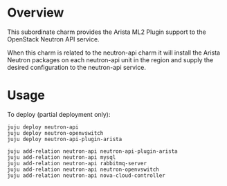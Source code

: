 # Overview

This subordinate charm provides the Arista ML2 Plugin support to the OpenStack
Neutron API service.

When this charm is related to the neutron-api charm it will install the
Arista Neutron packages on each neutron-api unit in the region and supply the
desired configuration to the neutron-api service.

# Usage

To deploy (partial deployment only):

    juju deploy neutron-api
    juju deploy neutron-openvswitch
    juju deploy neutron-api-plugin-arista

    juju add-relation neutron-api neutron-api-plugin-arista
    juju add-relation neutron-api mysql
    juju add-relation neutron-api rabbitmq-server
    juju add-relation neutron-api neutron-openvswitch
    juju add-relation neutron-api nova-cloud-controller
